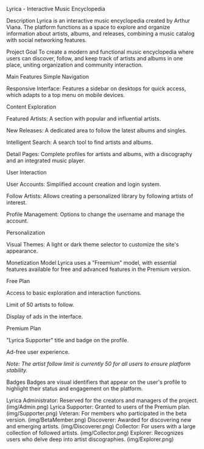 Lyrica - Interactive Music Encyclopedia

Description
Lyrica is an interactive music encyclopedia created by Arthur Viana. The platform functions as a space to explore and organize information about artists, albums, and releases, combining a music catalog with social networking features.

Project Goal
To create a modern and functional music encyclopedia where users can discover, follow, and keep track of artists and albums in one place, uniting organization and community interaction.

Main Features
Simple Navigation

Responsive Interface: Features a sidebar on desktops for quick access, which adapts to a top menu on mobile devices.

Content Exploration

Featured Artists: A section with popular and influential artists.

New Releases: A dedicated area to follow the latest albums and singles.

Intelligent Search: A search tool to find artists and albums.

Detail Pages: Complete profiles for artists and albums, with a discography and an integrated music player.

User Interaction

User Accounts: Simplified account creation and login system.

Follow Artists: Allows creating a personalized library by following artists of interest.

Profile Management: Options to change the username and manage the account.

Personalization

Visual Themes: A light or dark theme selector to customize the site's appearance.

Monetization Model
Lyrica uses a "Freemium" model, with essential features available for free and advanced features in the Premium version.

Free Plan

Access to basic exploration and interaction functions.

Limit of 50 artists to follow.

Display of ads in the interface.

Premium Plan

"Lyrica Supporter" title and badge on the profile.

Ad-free user experience.

*Note: The artist follow limit is currently 50 for all users to ensure platform stability.*

Badges
Badges are visual identifiers that appear on the user's profile to highlight their status and engagement on the platform.

Lyrica Administrator: Reserved for the creators and managers of the project. (img/Admin.png)
Lyrica Supporter: Granted to users of the Premium plan. (img/Supporter.png)
Veteran: For members who participated in the beta version. (img/BetaMember.png)
Discoverer: Awarded for discovering new and emerging artists. (img/Discoverer.png)
Collector: For users with a large collection of followed artists. (img/Collector.png)
Explorer: Recognizes users who delve deep into artist discographies. (img/Explorer.png)